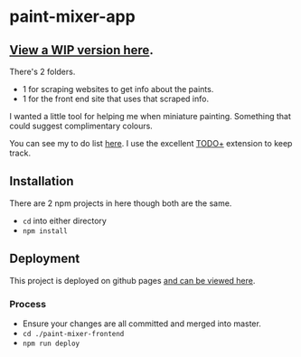 # paint-mixer-app

## [View a WIP version here](https://matt123miller.github.io/paint-mixer-app/).


There's 2 folders.

- 1 for scraping websites to get info about the paints.
- 1 for the front end site that uses that scraped info.

I wanted a little tool for helping me when miniature painting. Something that could suggest complimentary colours.

You can see my to do list [here](./paint-mixer-frontend/TODO). I use the excellent [TODO+](https://marketplace.visualstudio.com/items?itemName=fabiospampinato.vscode-todo-plus) extension to keep track.

## Installation

There are 2 npm projects in here though both are the same.

- `cd` into either directory
- `npm install`

## Deployment

This project is deployed on github pages [and can be viewed here](https://matt123miller.github.io/paint-mixer-app/).

### Process

- Ensure your changes are all committed and merged into master.
- `cd ./paint-mixer-frontend`
- `npm run deploy`
